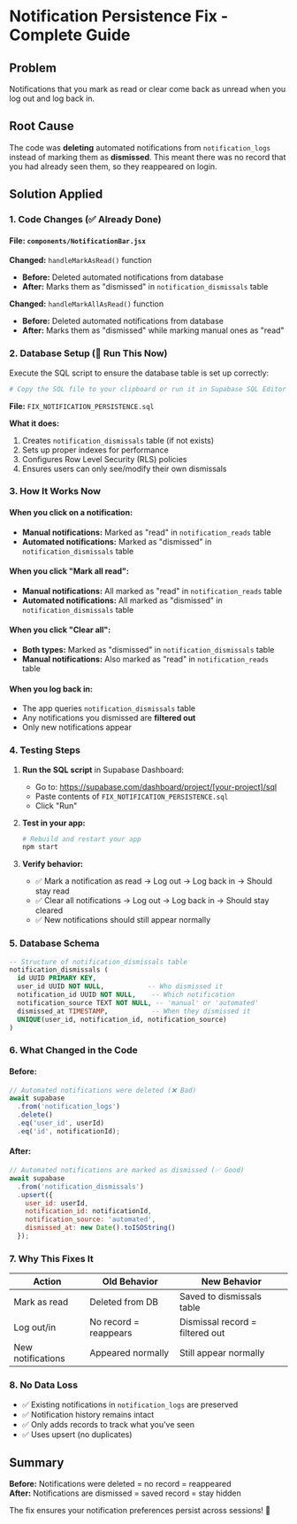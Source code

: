 # Notification Persistence Fix - Complete Guide

## Problem
Notifications that you mark as read or clear come back as unread when you log out and log back in.

## Root Cause
The code was **deleting** automated notifications from `notification_logs` instead of marking them as **dismissed**. This meant there was no record that you had already seen them, so they reappeared on login.

## Solution Applied

### 1. Code Changes (✅ Already Done)

#### File: `components/NotificationBar.jsx`

**Changed:** `handleMarkAsRead()` function
- **Before:** Deleted automated notifications from database
- **After:** Marks them as "dismissed" in `notification_dismissals` table

**Changed:** `handleMarkAllAsRead()` function  
- **Before:** Deleted automated notifications from database
- **After:** Marks them as "dismissed" while marking manual ones as "read"

### 2. Database Setup (🔧 Run This Now)

Execute the SQL script to ensure the database table is set up correctly:

```bash
# Copy the SQL file to your clipboard or run it in Supabase SQL Editor
```

**File:** `FIX_NOTIFICATION_PERSISTENCE.sql`

**What it does:**
1. Creates `notification_dismissals` table (if not exists)
2. Sets up proper indexes for performance
3. Configures Row Level Security (RLS) policies
4. Ensures users can only see/modify their own dismissals

### 3. How It Works Now

#### When you click on a notification:
- **Manual notifications:** Marked as "read" in `notification_reads` table
- **Automated notifications:** Marked as "dismissed" in `notification_dismissals` table

#### When you click "Mark all read":
- **Manual notifications:** All marked as "read" in `notification_reads` table
- **Automated notifications:** All marked as "dismissed" in `notification_dismissals` table

#### When you click "Clear all":
- **Both types:** Marked as "dismissed" in `notification_dismissals` table
- **Manual notifications:** Also marked as "read" in `notification_reads` table

#### When you log back in:
- The app queries `notification_dismissals` table
- Any notifications you dismissed are **filtered out**
- Only new notifications appear

### 4. Testing Steps

1. **Run the SQL script** in Supabase Dashboard:
   - Go to: https://supabase.com/dashboard/project/[your-project]/sql
   - Paste contents of `FIX_NOTIFICATION_PERSISTENCE.sql`
   - Click "Run"

2. **Test in your app:**
   ```bash
   # Rebuild and restart your app
   npm start
   ```

3. **Verify behavior:**
   - ✅ Mark a notification as read → Log out → Log back in → Should stay read
   - ✅ Clear all notifications → Log out → Log back in → Should stay cleared
   - ✅ New notifications should still appear normally

### 5. Database Schema

```sql
-- Structure of notification_dismissals table
notification_dismissals (
  id UUID PRIMARY KEY,
  user_id UUID NOT NULL,           -- Who dismissed it
  notification_id UUID NOT NULL,    -- Which notification
  notification_source TEXT NOT NULL, -- 'manual' or 'automated'
  dismissed_at TIMESTAMP,           -- When they dismissed it
  UNIQUE(user_id, notification_id, notification_source)
)
```

### 6. What Changed in the Code

#### Before:
```javascript
// Automated notifications were deleted (❌ Bad)
await supabase
  .from('notification_logs')
  .delete()
  .eq('user_id', userId)
  .eq('id', notificationId);
```

#### After:
```javascript
// Automated notifications are marked as dismissed (✅ Good)
await supabase
  .from('notification_dismissals')
  .upsert({
    user_id: userId,
    notification_id: notificationId,
    notification_source: 'automated',
    dismissed_at: new Date().toISOString()
  });
```

### 7. Why This Fixes It

| Action | Old Behavior | New Behavior |
|--------|-------------|--------------|
| Mark as read | Deleted from DB | Saved to dismissals table |
| Log out/in | No record = reappears | Dismissal record = filtered out |
| New notifications | Appeared normally | Still appear normally |

### 8. No Data Loss

- ✅ Existing notifications in `notification_logs` are preserved
- ✅ Notification history remains intact
- ✅ Only adds records to track what you've seen
- ✅ Uses upsert (no duplicates)

## Summary

**Before:** Notifications were deleted = no record = reappeared  
**After:** Notifications are dismissed = saved record = stay hidden

The fix ensures your notification preferences persist across sessions! 🎉

